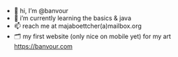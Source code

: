 - 👋 hi, I’m @banvour
- 🌱 i’m currently learning the basics & java
- 📫 reach me at majaboettcher(a)mailbox.org
- 🗂️ my first website (only nice on mobile yet) for my art https://banvour.com
